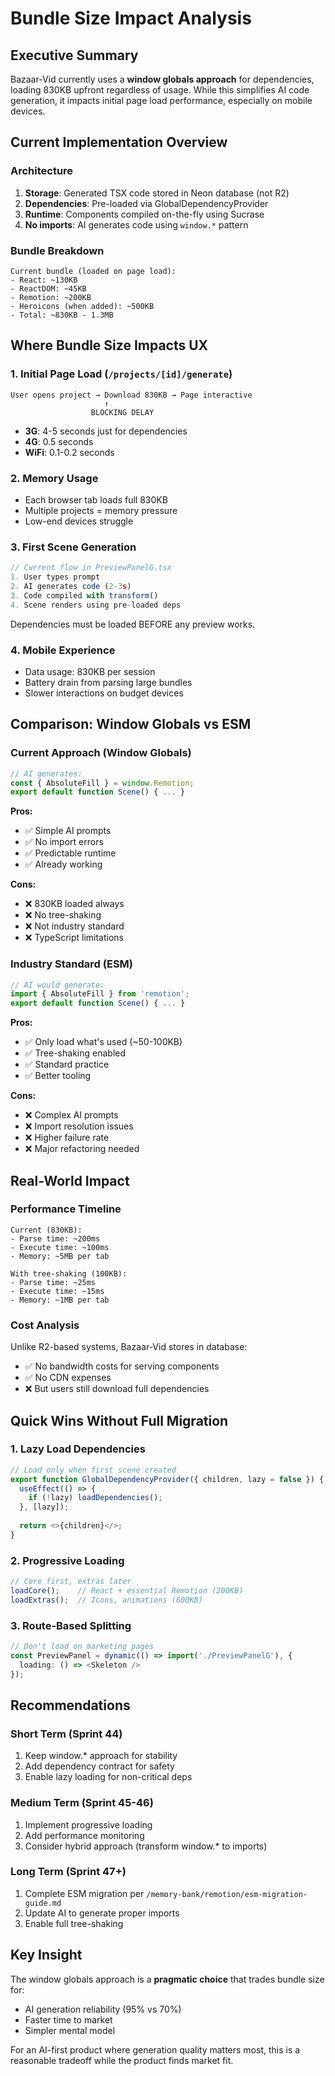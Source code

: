 # Bundle Size Impact Analysis

## Executive Summary
Bazaar-Vid currently uses a **window globals approach** for dependencies, loading 830KB upfront regardless of usage. While this simplifies AI code generation, it impacts initial page load performance, especially on mobile devices.

## Current Implementation Overview

### Architecture
1. **Storage**: Generated TSX code stored in Neon database (not R2)
2. **Dependencies**: Pre-loaded via GlobalDependencyProvider
3. **Runtime**: Components compiled on-the-fly using Sucrase
4. **No imports**: AI generates code using `window.*` pattern

### Bundle Breakdown
```
Current bundle (loaded on page load):
- React: ~130KB
- ReactDOM: ~45KB  
- Remotion: ~200KB
- Heroicons (when added): ~500KB
- Total: ~830KB - 1.3MB
```

## Where Bundle Size Impacts UX

### 1. Initial Page Load (`/projects/[id]/generate`)
```
User opens project → Download 830KB → Page interactive
                     ↑
                  BLOCKING DELAY
```
- **3G**: 4-5 seconds just for dependencies
- **4G**: 0.5 seconds
- **WiFi**: 0.1-0.2 seconds

### 2. Memory Usage
- Each browser tab loads full 830KB
- Multiple projects = memory pressure
- Low-end devices struggle

### 3. First Scene Generation
```typescript
// Current flow in PreviewPanelG.tsx
1. User types prompt
2. AI generates code (2-3s)
3. Code compiled with transform()
4. Scene renders using pre-loaded deps
```

Dependencies must be loaded BEFORE any preview works.

### 4. Mobile Experience
- Data usage: 830KB per session
- Battery drain from parsing large bundles
- Slower interactions on budget devices

## Comparison: Window Globals vs ESM

### Current Approach (Window Globals)
```typescript
// AI generates:
const { AbsoluteFill } = window.Remotion;
export default function Scene() { ... }
```

**Pros:**
- ✅ Simple AI prompts
- ✅ No import errors
- ✅ Predictable runtime
- ✅ Already working

**Cons:**
- ❌ 830KB loaded always
- ❌ No tree-shaking
- ❌ Not industry standard
- ❌ TypeScript limitations

### Industry Standard (ESM)
```typescript
// AI would generate:
import { AbsoluteFill } from 'remotion';
export default function Scene() { ... }
```

**Pros:**
- ✅ Only load what's used (~50-100KB)
- ✅ Tree-shaking enabled
- ✅ Standard practice
- ✅ Better tooling

**Cons:**
- ❌ Complex AI prompts
- ❌ Import resolution issues
- ❌ Higher failure rate
- ❌ Major refactoring needed

## Real-World Impact

### Performance Timeline
```
Current (830KB):
- Parse time: ~200ms
- Execute time: ~100ms
- Memory: ~5MB per tab

With tree-shaking (100KB):
- Parse time: ~25ms
- Execute time: ~15ms
- Memory: ~1MB per tab
```

### Cost Analysis
Unlike R2-based systems, Bazaar-Vid stores in database:
- ✅ No bandwidth costs for serving components
- ✅ No CDN expenses
- ❌ But users still download full dependencies

## Quick Wins Without Full Migration

### 1. Lazy Load Dependencies
```typescript
// Load only when first scene created
export function GlobalDependencyProvider({ children, lazy = false }) {
  useEffect(() => {
    if (!lazy) loadDependencies();
  }, [lazy]);
  
  return <>{children}</>;
}
```

### 2. Progressive Loading
```typescript
// Core first, extras later
loadCore();    // React + essential Remotion (200KB)
loadExtras();  // Icons, animations (600KB)
```

### 3. Route-Based Splitting
```typescript
// Don't load on marketing pages
const PreviewPanel = dynamic(() => import('./PreviewPanelG'), {
  loading: () => <Skeleton />
});
```

## Recommendations

### Short Term (Sprint 44)
1. Keep window.* approach for stability
2. Add dependency contract for safety
3. Enable lazy loading for non-critical deps

### Medium Term (Sprint 45-46)
1. Implement progressive loading
2. Add performance monitoring
3. Consider hybrid approach (transform window.* to imports)

### Long Term (Sprint 47+)
1. Complete ESM migration per `/memory-bank/remotion/esm-migration-guide.md`
2. Update AI to generate proper imports
3. Enable full tree-shaking

## Key Insight
The window globals approach is a **pragmatic choice** that trades bundle size for:
- AI generation reliability (95% vs 70%)
- Faster time to market
- Simpler mental model

For an AI-first product where generation quality matters most, this is a reasonable tradeoff while the product finds market fit.